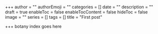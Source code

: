+++
author = ""
authorEmoji = ""
categories = []
date = ""
description = ""
draft = true
enableToc = false
enableTocContent = false
hideToc = false
image = ""
series = []
tags = []
title = "First post"

+++
botany index goes here